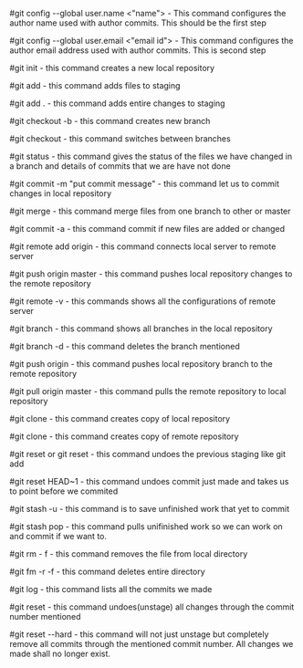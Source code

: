 #git config --global user.name <"name"> - This command configures the author name used with author commits. This should be the first step

#git config --global user.email <"email id"> - This command configures the author email address used with author commits. This is second step

#git init - this command creates a new local repository

#git add <filename> - this command adds files to staging

#git add . - this command adds entire changes to staging

#git checkout -b <branchname>  - this command creates new branch 

#git checkout <branchname> - this command switches between branches

#git status - this command gives the status of the files we have changed in a branch and details of commits that we are have not done

#git commit -m "put commit message" - this command let us to commit changes in local repository

#git merge <branchname> - this command merge files from one branch to other or master

#git commit -a - this command commit if new files are added or changed 

#git remote add origin <server> - this command connects local server to remote server

#git push origin master - this command pushes local repository changes to the remote repository

#git remote -v - this commands shows all the configurations of remote server

#git branch - this command shows all branches in the local repository

#git branch -d <branchname> - this command deletes the branch mentioned
 
#git push origin <branchname> - this command pushes local repository branch to the remote repository

#git pull origin master - this command pulls the remote repository to local repository

#git clone <path to repository> - this command creates copy of local repository

#git clone <remote path> - this command creates copy of remote repository

#git reset <filename> or git reset - this command undoes the previous staging like git add

#git reset HEAD~1 - this command undoes commit just made and takes us to point before we commited

#git stash -u - this command is to save unfinished work that yet to commit

#git stash pop - this command pulls unifinished work so we can work on and commit if we want to.

#git rm - f <filename> - this command removes the file from local directory

#git fm -r -f <filename> - this command deletes entire directory

#git log - this command lists all the commits we made

#git reset <commit number from log> - this command undoes(unstage) all changes through the commit number mentioned 

#git reset --hard <commit number> - this command will not just unstage but completely remove all commits through the mentioned commit number. All changes we made shall no longer exist.



 

